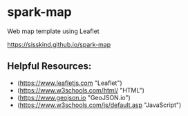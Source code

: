 # spark-map
Web map template using Leaflet

https://sisskind.github.io/spark-map

## Helpful Resources:
* (https://www.leafletjs.com "Leaflet")
* (https://www.w3schools.com/html/ "HTML")
* (https://www.geojson.io "GeoJSON.io")
* (https://www.w3schools.com/js/default.asp "JavaScript")

